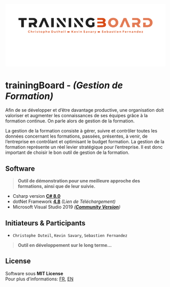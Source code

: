 ![Image-trainingBoard](trainingBoard.png)
# trainingBoard  - *(Gestion de Formation)*
Afin de se développer et d’être davantage productive, une organisation doit valoriser et augmenter les connaissances de ses équipes grâce à la formation continue. On parle alors de gestion de la formation.

La gestion de la formation consiste à gérer, suivre et contrôler toutes les données concernant les formations, passées, présentes, à venir, de l’entreprise en contrôlant et optimisant le budget formation. La gestion de la formation représente un réel levier stratégique pour l’entreprise. Il est donc important de choisir le bon outil de gestion de la formation.

## Software
> **Outil de démonstration pour une meilleure approche des formations, ainsi que de leur suivie.**

* Csharp version [**C# 8.0**](https://docs.microsoft.com/en-us/dotnet/csharp/whats-new/csharp-8) </br>
* dotNet Framework [**4.8**](https://dotnet.microsoft.com/download/dotnet-framework) *(Lien de Téléchargement)* </br>
* Microsoft Visual Studio 2019 *([**Community Version**](https://visualstudio.microsoft.com/fr/vs/community/))*

## Initiateurs & Participants
* `Christophe Duteil`, `Kevin Savary`, `Sebastien Fernandez`
> **Outil en développement sur le long terme...**

## License
Software sous **MIT License** </br>
Pour plus d'informations: [FR](https://fr.wikipedia.org/wiki/Licence_MIT), [EN](https://en.wikipedia.org/wiki/MIT_License)

